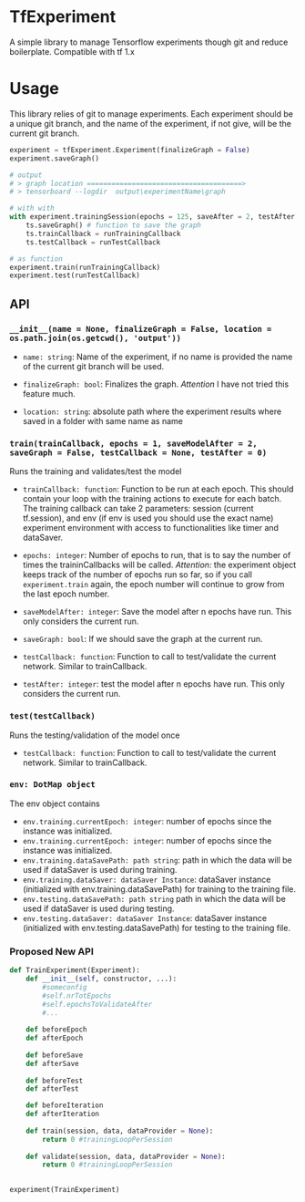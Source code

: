 # TfExperiment

A simple library to manage Tensorflow experiments though git and reduce boilerplate.
Compatible with tf 1.x

# Usage

This library relies of git to manage experiments. Each experiment should be a unique git branch, and the name of the experiment, if not give, will be the current git branch.

```python
experiment = tfExperiment.Experiment(finalizeGraph = False)
experiment.saveGraph()

# output
# > graph location ======================================>
# > tensorboard --logdir  output\experimentName\graph

# with with
with experiment.trainingSession(epochs = 125, saveAfter = 2, testAfter = 2) as ts:
    ts.saveGraph() # function to save the graph
    ts.trainCallback = runTrainingCallback
    ts.testCallback = runTestCallback

# as function
experiment.train(runTrainingCallback)
experiment.test(runTestCallback)
```

## API

### ```__init__(name = None, finalizeGraph = False, location = os.path.join(os.getcwd(), 'output'))```

* ```name: string```: Name of the experiment, if no name is provided the name of the current git branch will be used.

* ```finalizeGraph: bool```: Finalizes the graph. *Attention* I have not tried this feature much.

* ```location: string```: absolute path where the experiment results where saved in a folder with same name as name


### ```train(trainCallback, epochs = 1, saveModelAfter = 2, saveGraph = False, testCallback = None, testAfter = 0)```

Runs the training and validates/test the model

* ```trainCallback: function```: Function to be run at each epoch. This should contain your loop with the training actions to execute for each batch. The training callback can take 2 parameters: session (current tf.session), and env (if env is used you should use the exact name) experiment environment with access to functionalities like timer and dataSaver. 

* ```epochs: integer```: Number of epochs to run, that is to say the number of times the traininCallbacks will be called. *Attention:* the experiment object keeps track of the number of epochs run so far, so if you call ```experiment.train``` again, the epoch number will continue to grow from the last epoch number.

* ```saveModelAfter: integer```: Save the model after n epochs have run. This only considers the current run.

* ```saveGraph: bool```: If we should save the graph at the current run.

* ```testCallback: function```: Function to call to test/validate the current network. Similar to trainCallback.

* ```testAfter: integer```: test the model after n epochs have run. This only considers the current run.

### ```test(testCallback)```

Runs the testing/validation of the model once

* ```testCallback: function```: Function to call to test/validate the current network. Similar to trainCallback.

### ```env: DotMap object```

The env object contains

* ```env.training.currentEpoch: integer```: number of epochs since the instance was initialized.
* ```env.training.currentEpoch: integer```: number of epochs since the instance was initialized.
* ```env.training.dataSavePath: path string```: path in which the data will be used if dataSaver is used during training.
* ```env.training.dataSaver: dataSaver Instance```: dataSaver instance (initialized with env.training.dataSavePath) for training to the training file.
* ```env.testing.dataSavePath: path string``` path in which the data will be used if dataSaver is used during testing.
* ```env.testing.dataSaver: dataSaver Instance```: dataSaver instance (initialized with env.testing.dataSavePath) for testing to the training file.

### Proposed New API

```python
def TrainExperiment(Experiment):
    def __init__(self, constructor, ...):
        #someconfig
        #self.nrTotEpochs
        #self.epochsToValidateAfter
        #...
    
    def beforeEpoch
    def afterEpoch
    
    def beforeSave
    def afterSave
    
    def beforeTest
    def afterTest

    def beforeIteration
    def afterIteration
    
    def train(session, data, dataProvider = None):
        return 0 #trainingLoopPerSession
    
    def validate(session, data, dataProvider = None):
        return 0 #trainingLoopPerSession
    

experiment(TrainExperiment)
```